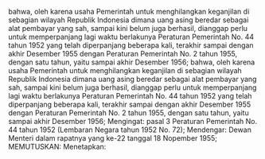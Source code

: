  bahwa, oleh karena usaha Pemerintah untuk menghilangkan keganjilan di sebagian wilayah Republik Indonesia dimana uang asing beredar sebagai alat pembayar yang sah, sampai kini belum juga berhasil, dianggap perlu untuk memperpanjang lagi waktu berlakunya Peraturan Pemerintah No. 44 tahun 1952 yang telah diperpanjang beberapa kali, terakhir sampai dengan akhir Desember 1955 dengan Peraturan Pemerintah No. 2 tahun 1955, dengan satu tahun, yaitu sampai akhir Desember 1956; bahwa, oleh karena usaha Pemerintah untuk menghilangkan keganjilan di sebagian wilayah Republik Indonesia dimana uang asing beredar sebagai alat pembayar yang sah, sampai kini belum juga berhasil, dianggap perlu untuk memperpanjang lagi waktu berlakunya Peraturan Pemerintah No. 44 tahun 1952 yang telah diperpanjang beberapa kali, terakhir sampai dengan akhir Desember 1955 dengan Peraturan Pemerintah No. 2 tahun 1955, dengan satu tahun, yaitu sampai akhir Desember 1956;
Mengingat:
 pasal 3 Peraturan Pemerintah No. 44 tahun 1952 (Lembaran Negara tahun 1952 No. 72); Mendengar: Dewan Menteri dalam rapatnya yang ke-22 tanggal 18 Nopember 1955;
MEMUTUSKAN:
 Menetapkan: